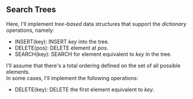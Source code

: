 ## Search Trees
Here, I'll implement _tree-based_ data structures that support the _dictionary_ operations, namely:
* INSERT(key): INSERT _key_ into the tree.
* DELETE(pos): DELETE element at _pos_.
* SEARCH(key): SEARCH for element equivalent to _key_ in the tree.

I'll assume that there's a total ordering defined on the set of all possible elements.  
In some cases, I'll implement the following operations:
* DELETE(key): DELETE the first element equivalent to _key_.
